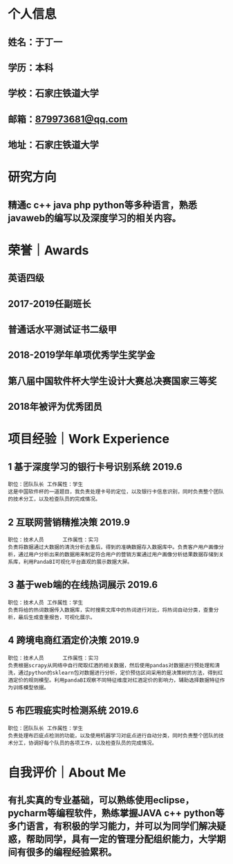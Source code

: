 # 个人信息
## 姓名：于丁一
## 学历：本科
## 学校：石家庄铁道大学
## 邮箱：879973681@qq.com
## 地址：石家庄铁道大学
# 研究方向
## 精通c c++ java php python等多种语言，熟悉javaweb的编写以及深度学习的相关内容。
# 荣誉｜Awards
## 英语四级                                       	
## 2017-2019任副班长                              
## 普通话水平测试证书二级甲
## 2018-2019学年单项优秀学生奖学金
## 第八届中国软件杯大学生设计大赛总决赛国家三等奖
## 2018年被评为优秀团员
# 项目经验｜Work Experience
	
## 1	基于深度学习的银行卡号识别系统	2019.6
	职位：团队队长	工作属性：学生 
	这是中国软件杯的一道题目，我负责处理卡号的定位，以及银行卡信息识别，同时负责整个团队的技术分工，以及检查队员的完成情况。
	
## 2	互联网营销精推决策	2019.9
	职位：技术人员 	 工作属性：实习
	负责将数据通过大数据的清洗分析去重后，得到的准确数据存入数据库中。负责客户用户画像分析，通过用户分析出来的数据用来制定符合用户的营销方案通过用户画像分析结果数据存储到关系库，利用PandaBI可视化平台直观的展示数据大屏。
	
## 3	基于web端的在线热词展示	2019.6 
	职位：技术人员	工作属性：学生
	负责将给的热词数据传入数据库，实时搜索文库中的热词进行对比，将热词自动分类，查重分析，最后生成查重报告，可视化展示。
## 4    跨境电商红酒定价决策	2019.9
	职位：技术人员 	 工作属性：实习
	负责根据scrapy从网络中自行爬取红酒的相关数据，然后使用pandas对数据进行预处理和清洗，通过python的sklearn包对数据进行分析，定价预估区间采用的是决策树的方法，得到红酒定价的规则模型。利用pandaBI观察不同特征维度对红酒定价的影响力，辅助选择数据特征作为训练模型依据。
## 5    布匹瑕疵实时检测系统	2019.6
	职位：团队队长	工作属性：学生 
	负责处理布匹疵点检测的功能，以及使用机器学习对疵点进行自动分类，同时负责整个团队的技术分工，协调好每个队员的各项工作，以及检查队员的完成情况。
# 自我评价｜About Me
	
## 有扎实真的专业基础，可以熟练使用eclipse，pycharm等编程软件，熟练掌握JAVA c++ python等多门语言，有积极的学习能力，并可以为同学们解决疑惑，帮助同学，具有一定的管理分配组织能力，大学期间有很多的编程经验累积。

